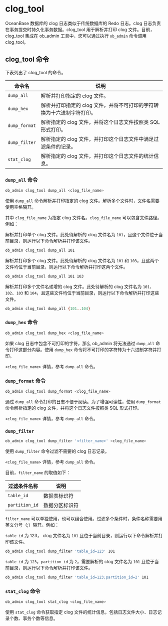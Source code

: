 # clog_tool

OceanBase 数据库的 clog 日志类似于传统数据库的 Redo 日志。clog 日志负责在事务提交时持久化事务数据。clog_tool 用于解析并打印 clog 文件。目前，clog_tool 集成在 ob_admin 工具中，您可以通过执行 `ob_admin` 命令调用 clog_tool。

<!-- 为了保证高可用和一致性，OceanBase 数据库采用了 Paxos 协议对影响数据库状态的操作进行持久化。持久化产生的一致性日志文件即为 clog 日志。 -->

## clog_tool 命令

下表列出了 clog_tool 的命令。

| 命令名 | 说明 |
| --- | --- |
| `dump_all` | 解析并打印指定的 clog 文件。 |
| `dump_hex` | 解析并打印指定的 clog 文件，并将不可打印的字符转换为十六进制字符打印。 |
| `dump_format` | 解析指定的 clog 文件，并将这个日志文件按照类 SQL 形式打印。 |
| `dump_filter` | 解析指定的 clog 文件，并打印这个日志文件中满足过滤条件的记录。 |
| `stat_clog` | 解析指定的 clog 文件，并打印这个日志文件的统计信息。|

### `dump_all` 命令

```bash
ob_admin clog_tool dump_all <clog_file_name>
```

使用 `dump_all` 命令解析并打印指定的 clog 文件。解析多个文件时，文件名需要使用空格隔开。

其中 `clog_file_name` 为指定 clog 文件名。`clog_file_name` 可以包含文件路径。例如：

解析并打印单个 clog 文件。此处待解析的 clog 文件名为 `101`，且这个文件位于当前目录，则运行以下命令解析并打印该文件。

```bash
ob_admin clog_tool dump_all 101
```

解析并打印多个 clog 文件。此处待解析的 clog 文件名为 `101` 和 `103`，且这两个文件均位于当前目录，则运行以下命令解析并打印这两个文件。

```bash
ob_admin clog_tool dump_all 101 103
```

解析并打印多个文件名递增的 clog 文件。此处待解析的 clog 文件名为 `101`、`102`、`103` 和 `104`，且这些文件均位于当前目录，则运行以下命令解析并打印这些文件。

```bash
ob_admin clog_tool dump_all {101..104}
```

### `dump_hex` 命令

```bash
ob_admin clog_tool dump_hex <clog_file_name>
```

如果 clog 日志中包含不可打印的字符，那么 ob_admin 将无法通过 `dump_all` 命令打印这部分内容。使用 `dump_hex` 命令将不可打印的字符转为十六进制字符并打印。

`<clog_file_name>` 详情，参考 `dump_all` 命令。

### `dump_format` 命令

```bash
ob_admin clog_tool dump_format <clog_file_name>
```

通过 `dump_all` 命令打印的日志不便于阅读。为了增强可读性，使用 `dump_format` 命令解析指定的 clog 文件，并将这个日志文件按照类 SQL 形式打印。

`<clog_file_name>` 详情，参考 `dump_all` 命令。

### `dump_filter`

```bash
ob_admin clog_tool dump_filter '<filter_name>' <clog_file_name>
```

使用 `dump_filter` 命令过滤不需要的 clog 日志记录。

`<clog_file_name>` 详情，参考 `dump_all` 命令。

目前，`filter_name` 的取值如下：

| 过滤条件名称 | 说明 |
| --- | --- |
| `table_id` | 数据表标识符 |
| `partition_id` | 数据分区标识符 |

`filter_name` 可以单独使用，也可以组合使用。过滤多个条件时，条件名称需要用英文分号（;）隔开。例如：

`table_id` 为 123， clog 文件名为 `101` 且位于当前目录，则运行以下命令解析并打印该文件。

```bash
ob_admin clog_tool dump_filter 'table_id=123' 101
```

`table_id` 为 `123`，`partition_id` 为 `2`，需要解析的 clog 文件名为 `101` 且位于当前目录，则运行以下命令解析并打印该文件。

```bash
ob_admin clog_tool dump_filter 'table_id=123;partition_id=2' 101
```

### `stat_clog` 命令

```bash
ob_admin clog_tool stat_clog <clog_file_name>
```

使用 `stat_clog` 命令获取指定 clog 文件的统计信息，包括日志文件大小、日志记录个数、事务个数等信息。

<!-- ## 事务的相关信息

### 事务日志的类型

根据事务日志产生的阶段，可以将事务日志分为事务执行时日志和事务提交时日志。

#### 事务执行时日志

在事务执行阶段，对事务的修改进行持久化时产生日志记录即为事务执行时日志。事务执行时日志记录的类型如下所示：

| 日志类型 | 内部类型值 | 说明 |
| --- | --- | --- |
| OB_LOG_MUTATOR | 0x200 | 事务的 mutator 日志，包含事务的修改内容 |
| OB_LOG_TRANS_STATE | 0x400 | 事务的状态日志 |
| OB_LOG_MUTATOR_WITH_STATE | 0x600 | 事务的状态日志，携带 mutator 日志 |
| OB_LOG_MUTATOR_ABORT | 0x800 | 事务的 abort 日志，用于标记该事务已回滚 |

#### 事务提交时日志

在事务提交阶段，对事务的修改进行持久化时产生的日志即为事务提交时日志。根据不同的事务类型，事务提交时日志可以分为分布式事务的提交时日志和本地单分区事务的提交时日志。

分布式事务的提交时日志的类型如下所示：

| 日志类型 | 内部类型值 | 说明 |
| --- | --- | --- |
| OB_LOG_TRANS_REDO | 0x1 | 分布式事务的 redo 日志，包含事务的修改内容（redo 日志） |
| OB_LOG_TRANS_PREPARE | 0x2 | 分布式事务的 prepare 日志 |
| OB_LOG_TRANS_REDO_WITH_PREPARE | 0x3 | 分布式事务的 prepare 日志，包含事务的修改内容（redo 日志） |
| OB_LOG_TRANS_COMMIT | 0x4 | 分布式事务的 commit 日志，标记该事务已提交 |
| OB_LOG_TRANS_ABORT | 0x8 | 分布式事务的 abort 日志，标记该事务已回滚 |
| OB_LOG_TRANS_CLEAR | 0x10 | 分布式事务的 clear 日志，用于释放事务上下文信息 |

本地单分区事务的提交时日志的类型如下所示：

| 日志类型 | 内部类型值 | 说明 |
| --- | --- | --- |
| OB_LOG_SP_TRANS_REDO | 0x20 | 单分区事务的 redo 日志，包含事务的修改内容（redo 日志） |
| OB_LOG_SP_TRANS_COMMIT | 0x40 | 单分区事务的 commit 日志，标记该事务已提交，包含事务的修改内容（redo 日志） |
| OB_LOG_SP_TRANS_ABORT | 0x80 | 单分区事务的 abort 日志，标记该事务已回滚 |

### 事务标识符（Transaction ID）

事务标识符用于区分 OBServer 内部的不同事务。因此，事务标识符需要具有**唯一性**，即不同事务具有不同的事务标识符。

为了实现事务标识符的唯一性，事务标识符的结构如下所示：

```bash
class ObTransID
{
  uint64_t hv_;
  common::ObAddr server_;
  int64_t inc_;
  int64_t timestamp_;
}
```

各字段说明如下所示：

| 字段名 | 说明 |
| --- | --- |
| server_ | 维护该事务标识符的 OBServer 的 IP 地址 |
| inc_ | OBServer 维护的单调递增值，在 OBServer 重启后重新计数 |
| timestamp_ | 创建该事务标志符时的本地物理时钟值（Unix 时间戳） |
| hv_ | 根据以上三个字段计算得到的 Hash 值 |

由于 OceanBase 数据库采用了 64 位 Hash 值，两个不同事务标识符的 Hash 值产生冲突的概率极低。因此，在大多数情况下，可以使用 Hash 值来区分不同事务。

### 事务类型

根据事务的操作类型以及访问数据的分布，可以将事务分为本地单分区事务与分布式事务。

- 本地单分区事务：事务信息的维护与该事务的访问数据位于同一个节点，且该事务仅访问同一个数据分区内的数据。
- 分布式事务：事务信息的维护与该事务的访问数据位于不同节点，或者事务访问多个数据分区。 -->
